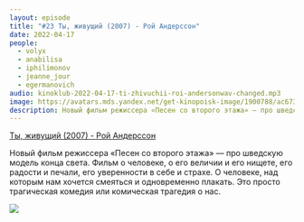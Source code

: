 ```yaml
---
layout: episode
title: "#23 Ты, живущий (2007) - Рой Андерссон"
date: 2022-04-17
people:
  - volyx
  - anabilisa
  - iphilimonov
  - jeanne_jour
  - egermanovich
audio: kinoklub-2022-04-17-ti-zhivuchii-roi-andersonwav-changed.mp3
image: https://avatars.mds.yandex.net/get-kinopoisk-image/1900788/ac6730aa-0c3e-44a2-8715-d74a32445d71/600x
description: Новый фильм режиссера «Песен со второго этажа» — про шведскую модель конца света. Фильм о человеке, о его величии и его нищете, его радости и печали, его уверенности в себе и страхе. О человеке, над которым нам хочется смеяться и одновременно плакать. Это просто трагическая комедия или комическая трагедия о нас.
---
```


[Ты, живущий (2007) - Рой Андерссон](https://www.kinopoisk.ru/film/391509/)

Новый фильм режиссера «Песен со второго этажа» — про шведскую модель конца света. Фильм о человеке, о его величии и его нищете, его радости и печали, его уверенности в себе и страхе. О человеке, над которым нам хочется смеяться и одновременно плакать. Это просто трагическая комедия или комическая трагедия о нас.

![](https://avatars.mds.yandex.net/get-kinopoisk-image/1900788/ac6730aa-0c3e-44a2-8715-d74a32445d71/600x)
